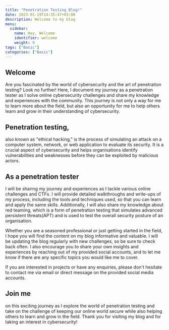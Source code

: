 ```yaml
---
title: "Penetration Testing Blog!"
date: 2023-01-19T14:35:47+03:00
description: Welcome to my blog
menu:
  sidebar:
    name: Hey, Welcome
    identifier: welcome
    weight: 9
tags: ["Basic"]
categories: ["Basic"]
---
```

## Welcome
 Are you fascinated by the world of cybersecurity and the art of penetration testing? Look no further! Here, I document my journey as a penetration tester as I solve online cybersecurity challenges and share my knowledge and experiences with the community. This journey is not only a way for me to learn more about the field, but also an opportunity for me to help others learn and grow in their understanding of cybersecurity.

## Penetration testing,
also known as "ethical hacking," is the process of simulating an attack on a computer system, network, or web application to evaluate its security. It is a crucial aspect of cybersecurity and helps organisations identify vulnerabilities and weaknesses before they can be exploited by malicious actors.

## As a penetration tester
I will be sharing my journey and experiences as I tackle various online challenges and CTFs. I will provide detailed walkthroughs and write-ups of my process, including the tools and techniques used, so that you can learn and apply the same skills. Additionally, I will also share my knowledge about red teaming, which is a form of penetration testing that simulates advanced persistent threats(APT) and is used to test the overall security posture of an organisation.

Whether you are a seasoned professional or just getting started in the field, I hope you will find the content on my blog informative and valuable. I will be updating the blog regularly with new challenges, so be sure to check back often. I also encourage you to share your own insights and experiences by reaching out of my provided social accounts, and to let me know if there are any specific topics you would like me to cover.

If you are interested in projects or have any enquiries, please don't hesitate to contact me via email or direct message on the provided social media accounts.

## Join me
on this exciting journey as I explore the world of penetration testing and take on the challenge of keeping our online world secure while also helping others to learn and grow in the field. Thank you for visiting my blog and for taking an interest in cybersecurity!